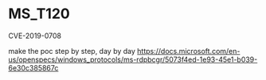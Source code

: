 # MS_T120
CVE-2019-0708

make the poc step by step, day by day
https://docs.microsoft.com/en-us/openspecs/windows_protocols/ms-rdpbcgr/5073f4ed-1e93-45e1-b039-6e30c385867c

